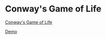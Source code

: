 # Conway's Game of Life

[Conway's Game of Life](https://en.wikipedia.org/wiki/Conway%27s_Game_of_Life)

[Demo](https://rawgit.com/dominikwinter/goljs/master/index.html)
